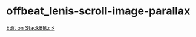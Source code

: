 # offbeat_lenis-scroll-image-parallax

[Edit on StackBlitz ⚡️](https://stackblitz.com/edit/vitejs-vite-ybr9dm)